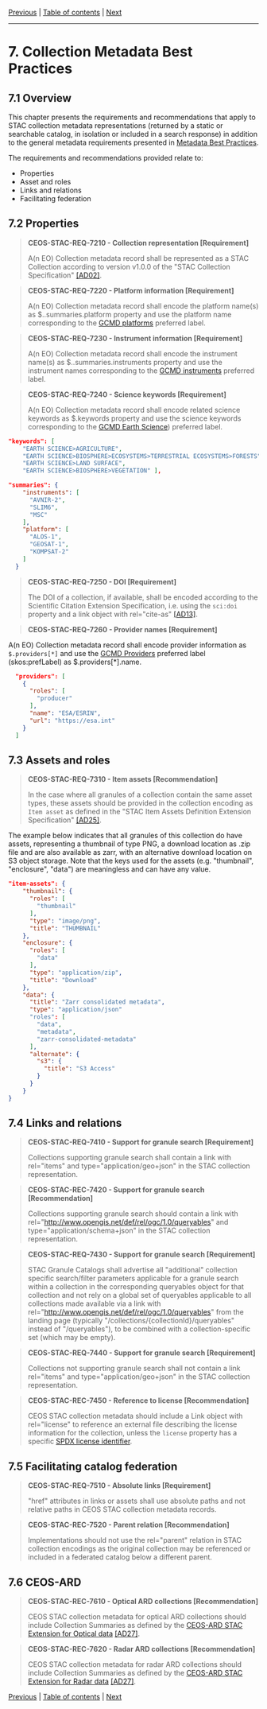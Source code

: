 [Previous](granule-metadata.md) | [Table of contents](README.md) | [Next](federation.md)
***
# 7. Collection Metadata Best Practices

[//]: # (this is a comment)

## 7.1 Overview
This chapter presents the requirements and recommendations that apply to STAC collection metadata representations (returned by a static or searchable catalog, in isolation or included in a search response) in addition to the general metadata requirements presented in [Metadata Best Practices](best-practices.md#33-metadata-best-practices).

The requirements and recommendations provided relate to:

- Properties
- Asset and roles
- Links and relations
- Facilitating federation 

## 7.2 Properties

> **CEOS-STAC-REQ-7210 - Collection representation [Requirement]**<a name="BP-7210"></a>
>
> A(n EO) Collection metadata record shall be represented as a STAC Collection according to version v1.0.0 of the "STAC Collection Specification" [[AD02]](./introduction.md#AD02).


> **CEOS-STAC-REQ-7220 - Platform information [Requirement]**<a name="BP-7220"></a>
>
> A(n EO) Collection metadata record shall encode the platform name(s) as $..summaries.platform property and use the platform name corresponding to the [GCMD platforms](https://gcmd.earthdata.nasa.gov/KeywordViewer/scheme/platforms?gtm_scheme=platforms) preferred label.


> **CEOS-STAC-REQ-7230 - Instrument information [Requirement]**<a name="BP-7230"></a>
>
> A(n EO) Collection metadata record shall encode the instrument name(s) as $..summaries.instruments property and use the instrument names corresponding to the [GCMD instruments](https://gcmd.earthdata.nasa.gov/KeywordViewer/scheme/instruments?gtm_scheme=instruments) preferred label.


> **CEOS-STAC-REQ-7240 - Science keywords [Requirement]**<a name="BP-7240"></a>
>
> A(n EO) Collection metadata record shall encode related science keywords as $.keywords property and use the science keywords corresponding to the [GCMD Earth Science](https://gcmd.earthdata.nasa.gov/KeywordViewer/scheme/Earth%20Science?gtm_scheme=Earth%20Science)) preferred label.


```json
"keywords": [
    "EARTH SCIENCE>AGRICULTURE",
    "EARTH SCIENCE>BIOSPHERE>ECOSYSTEMS>TERRESTRIAL ECOSYSTEMS>FORESTS",
    "EARTH SCIENCE>LAND SURFACE",
    "EARTH SCIENCE>BIOSPHERE>VEGETATION" ],

"summaries": {
    "instruments": [
      "AVNIR-2",
      "SLIM6",
      "MSC"
    ],
    "platform": [
      "ALOS-1",
      "GEOSAT-1",
      "KOMPSAT-2"
    ]
  }
``` 


> **CEOS-STAC-REQ-7250 - DOI [Requirement]**<a name="BP-7250"></a>
>
> The DOI of a collection, if available, shall be encoded according to the Scientific Citation Extension Specification, i.e. using the `sci:doi` property and a link object with rel="cite-as" [[AD13]](./introduction.md#AD13).
> 

> **CEOS-STAC-REQ-7260 - Provider names [Requirement]**<a name="BP-7260"></a>
>
A(n EO) Collection metadata record shall encode provider information as `$.providers[*]` and use the [GCMD Providers](https://gcmd.earthdata.nasa.gov/KeywordViewer/scheme/providers?gtm_scheme=providers) preferred label (skos:prefLabel) as $.providers[*].name.

```json
  "providers": [
    {
      "roles": [
        "producer"
      ],
      "name": "ESA/ESRIN",
      "url": "https://esa.int"
    }
  ]
``` 

## 7.3 Assets and roles

> **CEOS-STAC-REQ-7310 - Item assets [Recommendation]**<a name="BP-7310"></a>
>
> In the case where all granules of a collection contain the same asset types, these assets should be provided in the collection encoding as `Item asset` as defined in the "STAC Item Assets Definition Extension Specification" [[AD25]](./introduction.md#AD25).
> 

The example below indicates that all granules of this collection do have assets, representing a thumbnail of type PNG, a download location as .zip file and are also available as zarr, with an alternative download location on S3 object storage.  Note that the keys used for the assets (e.g. "thumbnail", "enclosure", "data") are meaningless and can have any value.

```json
"item-assets": {
    "thumbnail": {
      "roles": [
        "thumbnail"
      ],
      "type": "image/png",
      "title": "THUMBNAIL"
    },
    "enclosure": {
      "roles": [
        "data"
      ],
      "type": "application/zip",
      "title": "Download"
    },
    "data": {
      "title": "Zarr consolidated metadata",
      "type": "application/json"
      "roles": [
        "data",
        "metadata",
        "zarr-consolidated-metadata"
      ],
      "alternate": {
        "s3": {
          "title": "S3 Access"
        }
      }
    }
}
```



## 7.4 Links and relations

> **CEOS-STAC-REQ-7410 - Support for granule search [Requirement]**<a name="BP-7410"></a>
> 
> Collections supporting granule search shall contain a link with rel="items" and type="application/geo+json" in the STAC collection representation.

> **CEOS-STAC-REC-7420 - Support for granule search [Recommendation]**<a name="BP-7420"></a>
> 
> Collections supporting granule search should contain a link with rel="http://www.opengis.net/def/rel/ogc/1.0/queryables" and type="application/schema+json" in the STAC collection representation.

> **CEOS-STAC-REQ-7430 - Support for granule search [Requirement]**<a name="BP-7430"></a>
> 
> STAC Granule Catalogs shall advertise all "additional" collection specific search/filter parameters applicable for a granule search within a collection in the corresponding queryables object for that collection and not rely on a global set of queryables applicable to all collections made available via a link with rel="http://www.opengis.net/def/rel/ogc/1.0/queryables" from the landing page (typically "/collections/{collectionId}/queryables" instead of "/queryables"), to be combined with a collection-specific set (which may be empty).

> **CEOS-STAC-REQ-7440 - Support for granule search [Requirement]**<a name="BP-7440"></a>
> 
> Collections not supporting granule search shall not contain a link rel="items" and type="application/geo+json" in the STAC collection representation.

> **CEOS-STAC-REC-7450 - Reference to license [Recommendation]**<a name="BP-7450"></a>
>
> CEOS STAC collection metadata should include a Link object with rel="license" to reference an external file describing the license information for the collection, unless the `license` property has a specific [SPDX license identifier](https://spdx.org/licenses/).


## 7.5 Facilitating catalog federation

> **CEOS-STAC-REQ-7510 - Absolute links [Requirement]**<a name="BP-7510"></a>
>
> "href" attributes in links or assets shall use absolute paths and not relative paths in CEOS STAC collection metadata records.

> **CEOS-STAC-REC-7520 - Parent relation [Recommendation]**<a name="BP-7520"></a>
>
> Implementations should not use the rel="parent" relation in STAC collection encodings as the original collection may be referenced or included in a federated catalog below a different parent.
>

## 7.6 CEOS-ARD 

> **CEOS-STAC-REC-7610 - Optical ARD collections [Recommendation]**<a name="BP-7610"></a>
>
> CEOS STAC collection metadata for optical ARD collections should include Collection Summaries as defined by the [CEOS-ARD STAC Extension for Optical data](https://github.com/stac-extensions/ceos-ard/blob/main/optical.md#stac-collections) [[AD27]](./introduction.md#AD27).

> **CEOS-STAC-REC-7620 - Radar ARD collections [Recommendation]**<a name="BP-7620"></a>
>
> CEOS STAC collection metadata for radar ARD collections should include Collection Summaries as defined by the [CEOS-ARD STAC Extension for Radar data](https://github.com/stac-extensions/ceos-ard/blob/main/radar.md#stac-collections) [[AD27]](./introduction.md#AD27).



[Previous](granule-metadata.md) | [Table of contents](README.md) | [Next](federation.md)
